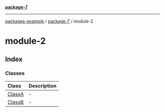 [**package-7**](../README.md)

***

[packages-example](../../README.md) / [package-7](../README.md) / module-2

# module-2

## Index

### Classes

| Class | Description |
| :------ | :------ |
| [ClassA](classes/ClassA.md) | - |
| [ClassB](classes/ClassB.md) | - |
